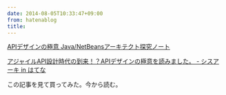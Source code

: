 ```yaml
---
date: 2014-08-05T10:33:47+09:00
from: hatenablog
title: 
---
```

[APIデザインの極意 Java/NetBeansアーキテクト探究ノート](http://www.amazon.co.jp/exec/obidos/ASIN/484433591X/r7kamura07-22/)

[アジャイルAPI設計時代の到来！？APIデザインの極意を読みました。 - シスアーキ in はてな](http://kozake.hatenablog.com/entry/2014/08/03/232443)

この記事を見て買ってみた。今から読む。

